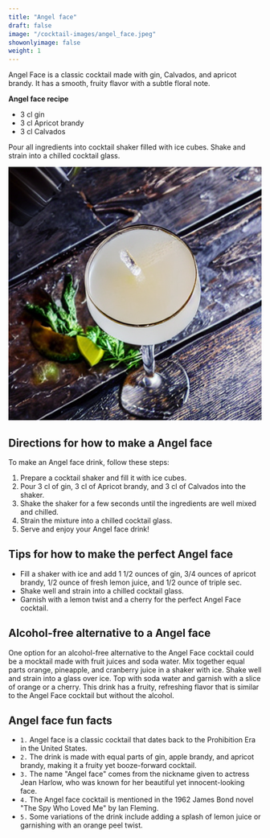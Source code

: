 ```yaml
---
title: "Angel face"
draft: false
image: "/cocktail-images/angel_face.jpeg"
showonlyimage: false
weight: 1
---
```


Angel Face is a classic cocktail made with gin, Calvados, and apricot brandy. It has a smooth, fruity flavor with a subtle floral note.

<!--more-->

**Angel face recipe**

- 3 cl gin
- 3 cl Apricot brandy
- 3 cl Calvados


Pour all ingredients into cocktail shaker filled with ice cubes. Shake and strain into a chilled cocktail glass.

![](/cocktail-images/angel_face.jpeg)


## Directions for how to make a Angel face

To make an Angel face drink, follow these steps:

1. Prepare a cocktail shaker and fill it with ice cubes.
2. Pour 3 cl of gin, 3 cl of Apricot brandy, and 3 cl of Calvados into the shaker.
3. Shake the shaker for a few seconds until the ingredients are well mixed and chilled.
4. Strain the mixture into a chilled cocktail glass.
5. Serve and enjoy your Angel face drink!

## Tips for how to make the perfect Angel face

- Fill a shaker with ice and add 1 1/2 ounces of gin, 3/4 ounces of apricot brandy, 1/2 ounce of fresh lemon juice, and 1/2 ounce of triple sec.
- Shake well and strain into a chilled cocktail glass.
- Garnish with a lemon twist and a cherry for the perfect Angel Face cocktail.

## Alcohol-free alternative to a Angel face

One option for an alcohol-free alternative to the Angel Face cocktail could be a mocktail made with fruit juices and soda water. Mix together equal parts orange, pineapple, and cranberry juice in a shaker with ice. Shake well and strain into a glass over ice. Top with soda water and garnish with a slice of orange or a cherry. This drink has a fruity, refreshing flavor that is similar to the Angel Face cocktail but without the alcohol.

## Angel face fun facts

* `1.` Angel face is a classic cocktail that dates back to the Prohibition Era in the United States.
* `2.` The drink is made with equal parts of gin, apple brandy, and apricot brandy, making it a fruity yet booze-forward cocktail.
* `3.` The name "Angel face" comes from the nickname given to actress Jean Harlow, who was known for her beautiful yet innocent-looking face.
* `4.` The Angel face cocktail is mentioned in the 1962 James Bond novel "The Spy Who Loved Me" by Ian Fleming.
* `5.` Some variations of the drink include adding a splash of lemon juice or garnishing with an orange peel twist.
